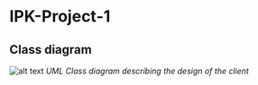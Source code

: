 # IPK-Project-1

## Class diagram

![alt text](./doc/class.mmd.png)
*UML Class diagram describing the design of the client*
